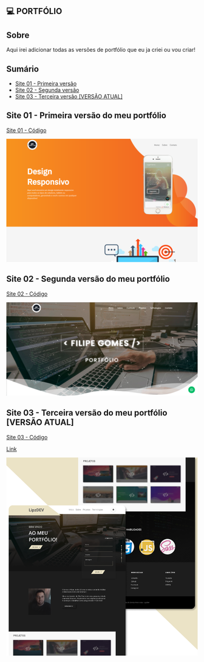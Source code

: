## 💻 PORTFÓLIO

 ## Sobre

 Aqui irei adicionar todas as versões de portfólio que eu ja criei ou vou criar!

## Sumário

* [Site 01 - Primeira versão](#id01)
* [Site 02 - Segunda versão](#id02)
* [Site 03 - Terceira versão [VERSÃO ATUAL]](#id03)

##  Site 01 - Primeira versão do meu portfólio <a name="id01"></a>
[Site 01 - Código](https://github.com/LipzDev/Portfolio/tree/main/Portfolio%20v1)

![Site 01](https://github.com/LipzDev/Portfolio/blob/main/Portfolio%20v1/layout3.png)


##  Site 02 - Segunda versão do meu portfólio <a name="id02"></a>
[Site 02 - Código](https://github.com/LipzDev/Portfolio/tree/main/Portfolio%20v2)

![Site 02](https://github.com/LipzDev/Portfolio/blob/main/Portfolio%20v2/layout4.png)


##  Site 03 - Terceira versão do meu portfólio [VERSÃO ATUAL] <a name="id03"></a>
[Site 03 - Código](https://github.com/LipzDev/Portfolio/tree/main/Portfolio%20v3)

[Link](http://filipe-dev.epizy.com/)

![Site 03](https://github.com/LipzDev/Portfolio/blob/main/Portfolio%20v3/layout.png)

